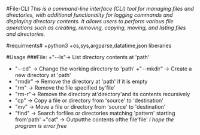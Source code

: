 #File-CLI
*This is a command-line interface (CLI) tool for managing files and directories, with additional functionality for logging commands and displaying directory contents. It allows users to perform various file operations such as creating, removing, copying, moving, and listing files and directories.*


#requirments#
+python3
+os,sys,argparse,datatime,json liberaries

#Usage
###File:
+"--ls"->  List directory contents at 'path'
+ "--cd" -> Change the working directory to 'path'
+"--mkdir" -> Create a new directory at 'path'
+ "rmdir" ->  Remove the directory at 'path' if it is empty
+ "rm" -> Remove the file specified by'file'
+ "rm-r"-> Remove the directory at'directory'and its contents recursively
+ "cp" ->  Copy a file or directory from 'source' to 'destination'
+ "mv" -> Move a file or directory from 'source' to 'destination'
+ "find" -> Search forfiles or directories matching 'pattern' starting from'path'
+"cat" -> Outputthe contents ofthe file'file'
*I hope the program is error free*









